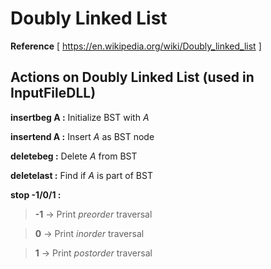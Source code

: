 # Doubly Linked List
**Reference** [ https://en.wikipedia.org/wiki/Doubly_linked_list ]

## Actions on Doubly Linked List (used in InputFileDLL)

**insertbeg A :** Initialize BST with *A*

**insertend A :** Insert *A* as BST node

**deletebeg :** Delete *A* from BST

**deletelast :** Find if *A* is part of BST

**stop -1/0/1 :**
> **-1** -> Print *preorder* traversal

> **0** -> Print *inorder* traversal

> **1** -> Print *postorder* traversal
